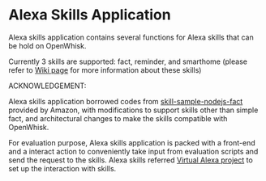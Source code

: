 # Alexa Skills Application

Alexa skills application contains several functions for Alexa skills that can be hold on OpenWhisk.

Currently 3 skills are supported: fact, reminder, and smarthome (please refer to [Wiki page](anonymous) for more information about these skills)

ACKNOWLEDGEMENT:

Alexa skills application borrowed codes from [skill-sample-nodejs-fact](https://github.com/alexa/skill-sample-nodejs-fact) provided by Amazon, with modifications to support skills other than simple fact, and architectural changes to make the skills compatible with OpenWhisk.

For evaluation purpose, Alexa skills application is packed with a front-end and a interact action to conveniently take input from evaluation scripts and send the request to the skills. Alexa skills referred [Virtual Alexa project](https://github.com/bespoken/virtual-alexa) to set up the interaction with skills.
